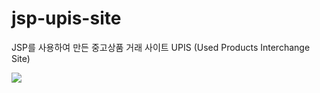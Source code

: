 # jsp-upis-site
JSP를 사용하여 만든 중고상품 거래 사이트 UPIS (Used Products Interchange Site)

<div>
  <img src='./screebshots/screenshot1.JPG'>  
</div>
